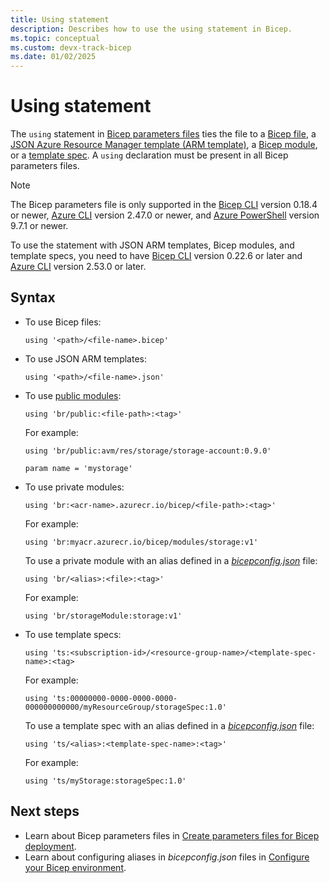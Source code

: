 ```yaml
---
title: Using statement
description: Describes how to use the using statement in Bicep.
ms.topic: conceptual
ms.custom: devx-track-bicep
ms.date: 01/02/2025
---
```


# Using statement

The `using` statement in [Bicep parameters files](./parameter-files.md) ties the file to a [Bicep file](./file.md), a [JSON Azure Resource Manager template (ARM template)](../templates/syntax.md), a [Bicep module](./modules.md), or a [template spec](./template-specs.md). A `using` declaration must be present in all Bicep parameters files.

> [!NOTE]
> The Bicep parameters file is only supported in the [Bicep CLI](./install.md) version 0.18.4 or newer, [Azure CLI](/cli/azure/install-azure-cli) version 2.47.0 or newer, and [Azure PowerShell](/powershell/azure/install-azure-powershell) version 9.7.1 or newer.
>
> To use the statement with JSON ARM templates, Bicep modules, and template specs, you need to have [Bicep CLI](./install.md) version 0.22.6 or later and [Azure CLI](/cli/azure/install-azure-cli) version 2.53.0 or later.

## Syntax

- To use Bicep files:

  ```bicep
  using '<path>/<file-name>.bicep'
  ```

- To use JSON ARM templates:

  ```bicep
  using '<path>/<file-name>.json'
  ```

- To use [public modules](./modules.md#path-to-a-module):

  ```bicep
  using 'br/public:<file-path>:<tag>'
  ```

  For example:

  ```bicep
  using 'br/public:avm/res/storage/storage-account:0.9.0' 

  param name = 'mystorage'
  ```

- To use private modules:

  ```bicep
  using 'br:<acr-name>.azurecr.io/bicep/<file-path>:<tag>'
  ```

  For example:

  ```bicep
  using 'br:myacr.azurecr.io/bicep/modules/storage:v1'
  ```

  To use a private module with an alias defined in a [_bicepconfig.json_](./bicep-config.md) file:

  ```bicep
  using 'br/<alias>:<file>:<tag>'
  ```

  For example:

  ```bicep
  using 'br/storageModule:storage:v1'
  ```

- To use template specs:

  ```bicep
  using 'ts:<subscription-id>/<resource-group-name>/<template-spec-name>:<tag>
  ```

  For example:

  ```bicep
  using 'ts:00000000-0000-0000-0000-000000000000/myResourceGroup/storageSpec:1.0'
  ```

  To use a template spec with an alias defined in a [_bicepconfig.json_](./bicep-config.md) file:

  ```bicep
  using 'ts/<alias>:<template-spec-name>:<tag>'
  ```

  For example:

  ```bicep
  using 'ts/myStorage:storageSpec:1.0'
  ```

## Next steps

- Learn about Bicep parameters files in [Create parameters files for Bicep deployment](./parameter-files.md).
- Learn about configuring aliases in _bicepconfig.json_ files in [Configure your Bicep environment](./bicep-config.md).
